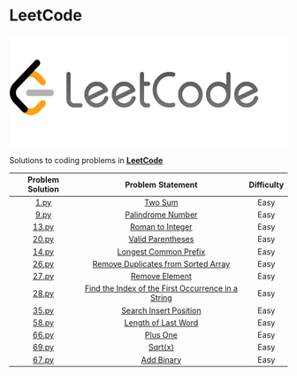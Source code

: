 # LeetCode

<p align="center">
  <img width=550" height="200" src=/assets/LeetCode.png>
</p>

Solutions to coding problems in **[LeetCode](https://leetcode.com/)**

|  Problem Solution  |                 Problem Statement                 | Difficulty |
| :----------------: | :-----------------------------------------------: | :--------: |
| [1.py](python/1.py) | [Two Sum](https://leetcode.com/problems/two-sum/) |    Easy    |
| [9.py](python/9.py) | [Palindrome Number](https://leetcode.com/problems/palindrome-number/) |    Easy    |
| [13.py](python/13.py) | [Roman to Integer](https://leetcode.com/problems/roman-to-integer/) |    Easy    |
| [20.py](python/20.py) | [Valid Parentheses](https://leetcode.com/problems/valid-parentheses/) |    Easy    |
| [14.py](python/14.py) | [Longest Common Prefix](https://leetcode.com/problems/longest-common-prefix/) |    Easy    |
| [26.py](python/26.py) | [Remove Duplicates from Sorted Array](https://leetcode.com/problems/remove-duplicates-from-sorted-array/) |    Easy    |
| [27.py](python/27.py) | [Remove Element](https://leetcode.com/problems/remove-element/) |    Easy    |
| [28.py](python/28.py) | [Find the Index of the First Occurrence in a String](https://leetcode.com/problems/find-the-index-of-the-first-occurrence-in-a-string/) |    Easy    |
| [35.py](python/35.py) | [Search Insert Position](https://leetcode.com/problems/search-insert-position/) |    Easy    |
| [58.py](python/58.py) | [Length of Last Word](https://leetcode.com/problems/length-of-last-word/) |    Easy    |
| [66.py](python/66.py) | [Plus One](https://leetcode.com/problems/plus-one/) |    Easy    |
| [69.py](python/69.py) | [Sqrt(x)](https://leetcode.com/problems/sqrtx/) |    Easy    |
| [67.py](python/67.py) | [Add Binary](https://leetcode.com/problems/add-binary/) |    Easy    |
